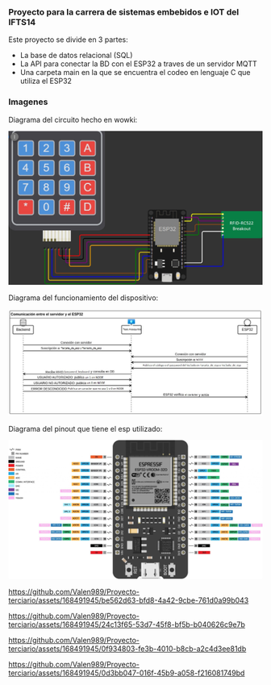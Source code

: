 ### Proyecto para la carrera de sistemas embebidos e IOT del IFTS14


Este proyecto se divide en 3 partes: 
-  La base de datos relacional (SQL)
- La API para conectar la BD con el ESP32 a traves de un servidor MQTT
- Una carpeta main en la que se encuentra el codeo en lenguaje C que utiliza el ESP32

### Imagenes

Diagrama del circuito hecho en wowki:

![diagramawokwi](./imgs/wokwi.jpg)

Diagrama del funcionamiento del dispositivo:

![diagramafuncionamiento](./imgs/funcionamiento.jpg)

Diagrama del pinout que tiene el esp utilizado:

![gpios](./imgs/pinoutesp32.jpg)

https://github.com/Valen989/Proyecto-terciario/assets/168491945/be562d63-bfd8-4a42-9cbe-761d0a99b043


https://github.com/Valen989/Proyecto-terciario/assets/168491945/24c13f65-53d7-45f8-bf5b-b040626c9e7b


https://github.com/Valen989/Proyecto-terciario/assets/168491945/0f934803-fe3b-4010-b8cb-a2c4d3ee81db


https://github.com/Valen989/Proyecto-terciario/assets/168491945/0d3bb047-016f-45b9-a058-f216081749bd



